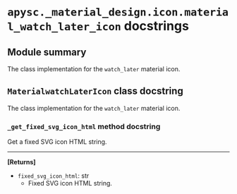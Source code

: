 # `apysc._material_design.icon.material_watch_later_icon` docstrings

## Module summary

The class implementation for the `watch_later` material icon.

## `MaterialwatchLaterIcon` class docstring

The class implementation for the `watch_later` material icon.

### `_get_fixed_svg_icon_html` method docstring

Get a fixed SVG icon HTML string.<hr>

**[Returns]**

- `fixed_svg_icon_html`: str
  - Fixed SVG icon HTML string.